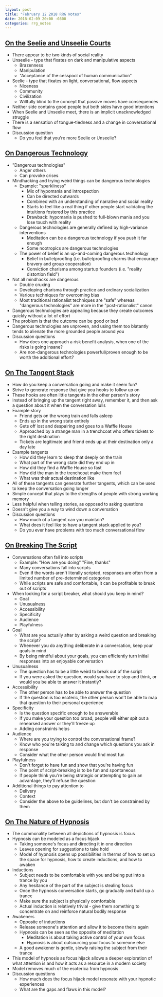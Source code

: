 ```yaml
---
layout: post
title: "February 12 2018 RRG Notes"
date: 2018-02-09 20:00 -0800
categories: rrg_notes
---
```


## [On the Seelie and Unseelie Courts](https://lexicaldoll.wordpress.com/2017/08/09/on-the-seelie-and-unseelie-courts/)
* There appear to be two kinds of social reality
* Unseelie - type that fixates on dark and manipulative aspects
    * Brazenness
    * Manipulation
    * "Acceptance of the cesspool of human communication"
* Seelie - type that fixates on light, conversational, flow aspects
    * Niceness
    * Community
    * Civilization
    * Willfully blind to the concept that passive moves have consequences
* Neither side contains good people but both sides have good intentions
* When Seelie and Unseelie meet, there is an implicit unacknowledged struggle
* There is a sensation of tongue-tiedness and a change in conversational flow
* Discussion question
    * Do you feel that you're more Seelie or Unseelie?

## [On Dangerous Technology](https://lexicaldoll.wordpress.com/2017/07/09/on-dangerous-technology/)
* "Dangerous technologies"
    * Anger others
    * Can provoke crises
* Mindhacking and trying weird things can be dangerous technologies
    * Example: "sparkliness"
        * Mix of hypomania and introspection
        * Can be directed outwards
        * Combined with an understanding of narrative and social reality
        * Starts to feel like a real thing if other people start validating the intuitions fostered by this practice
        * Drawback: hypomania is pushed to full-blown mania and you lose touch with reality
    * Dangerous technologies are generally defined by high-variance interventions
        * Meditation can be a dangerous technology if you push it far enough
        * Some nootropics are dangerous technologies
    * The power of belief is an up-and-coming dangerous technology
        * Belief in bulletproofing (i.e. bulletproofing charms that encourage bravery and group cooperation)
        * Conviction charisma among startup founders (i.e. "reality distortion field")
* Not all mindhacks are dangerous
    * Double cruxing
    * Developing charisma through practice and ordinary socialization
    * Various techniques for overcoming bias
    * Most traditional rationalist techniques are "safe" whereas "dangerous technologies" are more in the "post-rationalist" canon
* Dangerous technologies are appealing because they create outcomes quickly without a lot of effort
* The problem is that the outcome can be good or bad
* Dangerous technologies are unproven, and using them too blatantly tends to alienate the more grounded people around you
* Discussion questions
    * How does one approach a risk benefit analysis, when one of the risks is going insane?
    * Are non-dangerous technologies powerful/proven enough to be worth the additional effort?

## [On The Tangent Stack](https://lexicaldoll.wordpress.com/2017/09/17/on-the-tangent-stack/)
* How do you keep a conversation going and make it seem fun?
* Strive to generate response that give you hooks to follow up on
* These hooks are often little tangents in the other person's story
* Instead of bringing up the tangent right away, remember it, and then ask a question about it when the conversation lulls
* Example story
    * Friend gets on the wrong train and falls asleep
    * Ends up in the wrong state entirely
    * Gets off lost and despairing and goes to a Waffle House
    * Approached by a strange man in a trenchcoat who offers tickets to the right destination
    * Tickets are legitimate and friend ends up at their destination only a day late
* Example tangents
    * How did they learn to sleep that deeply on the train
    * What part of the wrong state did they end up in
    * How did they find a Waffle House so fast
    * How did the man in the trenchcoat make them feel
    * What was their actual destination like
* All of these tangents can generate further tangents, which can be used to keep the conversation going longer
* Simple concept that plays to the strengths of people with strong working memory
* Less helpful when telling stories, as opposed to asking questions
* Doesn't give you a way to wind down a conversation
* Discussion questions
    * How much of a tangent can you maintain?
    * What does it feel like to have a tangent stack applied to you?
    * Do you ever have problems with too much conversational flow

## [On Breaking The Script](https://lexicaldoll.wordpress.com/2017/09/03/on-breaking-the-script/)
* Conversations often fall into scripts
    * Example: "How are you doing" "Fine, thanks"
    * Many conversations fall into scripts
    * Even if the words aren't literally scripted, responses are often from a limited number of pre-determined categories
    * While scripts are safe and comfortable, it can be profitable to break out of scripts
* When looking for a script breaker, what should you keep in mind?
    * Goal
    * Unusualness
    * Accessibility
    * Specificity
    * Audience
    * Playfulness
* Goal
    * What are you actually after by asking a weird question and breaking the script?
    * Whenever you do anything deliberate in a conversation, keep your goals in mind
    * By being mindful about your goals, you can efficiently turn initial responses into an enjoyable conversation
* Unusualness
    * The question has to be a little weird to break out of the script
    * If you were asked the question, would you have to stop and think, or would you be able to answer it instantly?
* Accessibility
    * The other person has to be able to answer the question
    * If the question is too esoteric, the other person won't be able to map that question to their personal experience
* Specificity
    * Is the question specific enough to be answerable
    * If you make your question too broad, people will either spit out a rehearsed answer or they'll freeze up
    * Adding constraints helps
* Audience
    * Where are you trying to control the conversational frame?
    * Know who you're talking to and change which questions you ask in response
    * Consider what the other person would find most fun
* Playfulness
    * Don't forget to have fun and show that you're having fun
    * The point of script-breaking is to be fun and spontaneous
    * If people think you're being strategic or attempting to gain an advantage, they'll refuse the question
* Additional things to pay attention to
    * Delivery
    * Context
    * Consider the above to be guidelines, but don't be constrained by them

## [On The Nature of Hypnosis](https://lexicaldoll.wordpress.com/2017/12/18/on-the-nature-of-hypnosis/)
* The commonality between all depictions of hypnosis is focus
* Hypnosis can be modeled as a focus hijack
    * Taking someone's focus and directing it in one direction
    * Leaves opening for suggestions to take hold
    * Model of hypnosis opens up possibilities in therms of how to set up the space for hypnosis, how to create inductions, and how to awaken
* Inductions
    * Subject needs to be comfortable with you and being put into a trance by you
    * Any hesitance of the part of the subject is stealing focus
    * Once the hypnosis conversation starts, go gradually and build up a trance
    * Make sure the subject is physically comfortable
    * Actual induction is relatively trivial - give them something to concentrate on and reinforce natural bodily response
* Awakeners
    * Opposite of inductions
    * Release someone's attention and allow it to become theirs again
    * Hypnosis can be seen as the opposite of meditation
        * Meditation is about taking active control of your own focus
        * Hypnosis is about outsourcing your focus to someone else
    * A good awakener is gentle, slowly raising the subject from their trance
* This model of hypnosis as focus hijack allows a deeper exploration of what attention is and how it acts as a resource in a modern society
* Model removes much of the esoterica from hypnosis
* Discussion questions
    * How much does the focus hijack model resonate with your hypnotic experiences
    * What are the gaps and flaws in this model?
